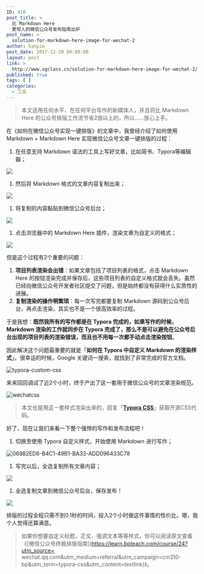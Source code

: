 ```yaml
---
ID: 410
post_title: >
  比 Markdown Here
  更惊人的微信公众号发布指南出炉
post_name: >
  solution-for-markdown-here-image-for-wechat-2
author: banpie
post_date: 2017-12-20 00:00:00
layout: post
link: >
  http://www.xgclass.cn/solution-for-markdown-here-image-for-wechat-2/
published: true
tags: [ ]
categories:
  - 工具
---
```

> 本文适用任何水平、在任何平台写作的新媒体人，并且将比 Markdown Here 的公众号排版工作流节省2倍以上的，所以……放心上手。

在《如何在微信公众号实现一键排版》的文章中，我曾经介绍了如何使用 Markdown + Markdown Here 实现微信公众号文章一键排版的过程：

1.  在任意支持 Markdown 语法的工具上写好文章，比如简书、Typora等编辑器；

![][1]

1.  然后将 Markdown 格式的文章内容复制出来；

![][2]

1.  将复制的内容黏贴到微信公众号后台；

![][3]

1.  点击浏览器中的 Markdown Here 插件，渲染文章为自定义的格式；

![][4]

但是这个过程有2个重要的问题：

1.  **项目列表渲染会出错**：如果文章包括了项目列表的格式，点击 Markdown Here 的按钮渲染完成并保存后，这些项目列表的自定义格式就会丢失。虽然已经向微信公众号开发者社区提交了问题，但是始终都没有获得什么实质性的进展。
2.  **复制渲染的操作稍繁琐**：每一次写完都要复制 Markdown 源码到公众号后台，再点击渲染，其实也不是一个很高效率的过程。

于是我想：**既然我所有的写作都是在 Typora 完成的，如果写作的时候，Markdown 渲染的工作就同步在 Typora 完成了，那么不是可以避免在公众号后台出现的项目列表的渲染错误，而且也不用每一次都手动点击渲染按钮**。

因此解决这个问题最重要的就是「**如何在 Typora 中自定义 Markdown 的渲染样式**」。很幸运的时候，Google 关键词一搜索，就找到了非常完成的官方文档。

![typora-custom-css][5]

来来回回调试了近2个小时，终于产出了这一套用于微信公众号的文章渲染规范。

![wechatcss][6]

> 本文也是用这一套样式渲染出来的，回复「**[Typora CSS][7]**」获取开源CSS代码。

好了，现在让我们来看一下整个强悍的写作和发布流程吧！

1.  切换至使用 Typora 自定义样式，开始使用 Markdown 进行写作；

![06982ED6-B4C1-49B1-BA33-ADD096433C78][8]

1.  写完以后，全选复制所有文章内容；

![][9]

1.  全选复制文章到微信公众号后台，保存发布！

![][10]

排版的过程全程只需不到0.1秒的时间，投入2个小时做这件事情的性价比，嗯，我个人觉得还算满意。

> 如果你想要自定义标题，正文、强调文本等等样式，你可以阅读原文查看《\[微信公众号终极排版指南\](https://learn.bpteach.com/course/24?utm_source= wechat.qq.com&utm_medium=referral&utm_campaign=cm310-bp&utm_term=typora-css&utm_content=textlink)》。

 [1]: https://ws3.sinaimg.cn/large/006tNc79gy1fp2286qanag30p00fn79j.gif
 [2]: https://ws3.sinaimg.cn/large/006tNc79gy1fp228pco70g30p00fnn68.gif
 [3]: https://ws4.sinaimg.cn/large/006tNc79gy1fp228r4vs7g30p00fnq8u.gif
 [4]: https://ws3.sinaimg.cn/large/006tNc79gy1fp229ecpahg30p00fn45h.gif
 [5]: https://ws1.sinaimg.cn/large/006tNc79gy1fp226awedaj31kw18rk5r.jpg
 [6]: https://ws2.sinaimg.cn/large/006tNc79gy1fp2268tazwj31kw1bnk0f.jpg
 [7]: https://github.com/BPteach/CM310-Exercise-Files/blob/master/%E7%AC%AC5%E7%AB%A0/TyporaWechat.css
 [8]: https://ws3.sinaimg.cn/large/006tNc79gy1fp23ihzcrhj31kw17z7sx.jpg
 [9]: https://ws3.sinaimg.cn/large/006tNc79gy1fp23jdj1mej31kw14rdlk.jpg
 [10]: https://ws3.sinaimg.cn/large/006tNc79gy1fp23xv8twrj31kw10t79p.jpg